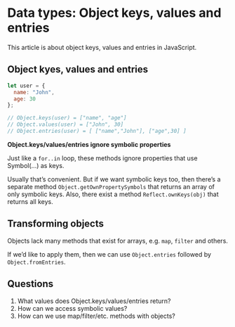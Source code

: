 # Data types: Object keys, values and entries

This article is about object keys, values and entries in JavaScript.

## Object kyes, values and entries
```javascript
let user = {
  name: "John",
  age: 30
};

// Object.keys(user) = ["name", "age"]
// Object.values(user) = ["John", 30]
// Object.entries(user) = [ ["name","John"], ["age",30] ]
```

**Object.keys/values/entries ignore symbolic properties**

Just like a `for..in` loop, these methods ignore properties that use Symbol(...) as keys.

Usually that’s convenient. But if we want symbolic keys too, then there’s a separate method `Object.getOwnPropertySymbols` that returns an array of only symbolic keys. Also, there exist a method `Reflect.ownKeys(obj)` that returns all keys.

## Transforming objects
Objects lack many methods that exist for arrays, e.g. `map`, `filter` and others.

If we’d like to apply them, then we can use `Object.entries` followed by `Object.fromEntries`.

## Questions
1. What values does Object.keys/values/entries return?
2. How can we access symbolic values?
3. How can we use map/filter/etc. methods with objects?